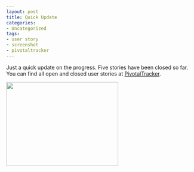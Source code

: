 ```yaml
---
layout: post
title: Quick Update
categories:
- Uncategorized
tags:
- user story
- screenshot
- pivotaltracker
---
```

<p>Just a quick update on the progress. Five stories have been closed so far. You can find all open and closed user stories at <a href="http://www.pivotaltracker.com/projects/95676">PivotalTracker</a>.</p>
<p><a href="http://bykovskyy.com/spritepacker/blog/wp-content/uploads/2010/07/spritey-screenshot.png"><img class="aligncenter size-medium wp-image-355" title="spritey-screenshot" src="http://bykovskyy.com/spritepacker/blog/wp-content/uploads/2010/07/spritey-screenshot-300x225.png" alt="" width="300" height="225" /></a></p>
